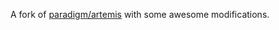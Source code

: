 A fork of [paradigm/artemis](https://github.com/paradigmxyz/artemis/) with some awesome modifications.